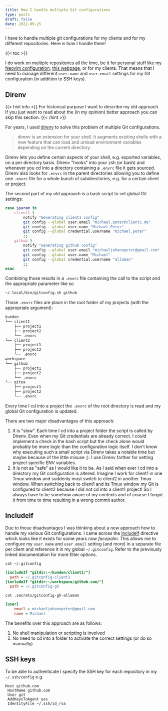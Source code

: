 ```yaml
---
title: How I handle multiple Git configurations
type: posts
draft: false
date: 2022-09-25
---
```


I have to handle multiple git configurations for my clients and for my different repositories. Here is how I handle them!

<!--more-->

{{< toc >}}

I do work on multiple repositories all the time, be it for personal stuff like my [Neovim configuration](https://github.com/Allaman/nvim/), [this webpage](https://github.com/Allaman/rootknecht.net), or for my clients. That means that I need to manage different `user.name` and `user.email` settings for my Git configuration (in addition to SSH keys).

## Direnv

{{< hint info >}}
For historical purpose I want to describe my old approach. If you just want to read about the (in my opinion) better approach you can skip this section.
{{< /hint >}}

For years, I used [direnv](https://direnv.net/) to solve this problem of multiple Git configurations.

> direnv is an extension for your shell. It augments existing shells with a new feature that can load and unload environment variables depending on the current directory.

Direnv lets you define certain aspects of your shell, e.g. exported variables, on a per directory basis. Direnv "hooks" into your zsh (or bash) and whenever you cd into a directory containing a `.envrc` file it gets sourced. Direnv also looks for `.envrc` in the parent directories allowing you to define one `.envrc` file for a whole bunch of subdirectories, e.g. for a certain client or project.

The second part of my old approach is a bash script to set global Git settings:

```sh
case $param in
    client1 )
        notify "Generating client1 config"
        git config --global user.email "michael.peter@client1.de"
        git config --global user.name "Michael Peter"
        git config --global credential.username "michael.peter"
        ;;
    github )
        notify "Generating github config"
        git config --global user.email "michaeljohannpeter@gmail.com"
        git config --global user.name "Michael"
        git config --global credential.username "allaman"
        ;;
esac
```

Combining those results in a `.envrc` file containing the call to the script and the appropriate parameter like so

```sh
~/.local/bin/gitconfig.sh github
```

Those `.envrc` files are place in the root folder of my projects (with the appropriate argument):

```sh
kunden
└── client1
    ├── project1
    ├── project2
    └── .envrc
└── client2
    ├── project1
    ├── project2
    └── .envrc
workspace
└── github
    ├── project1
    ├── project2
    └── .envrc
└── gitea
    ├── project1
    ├── project2
    └── .envrc
```

Every time I cd into a project the `.envrc` of the root directory is read and my global Git configuration is updated.

There are two major disadvantages of this approach:

1. It is "slow". Each time I cd into a project folder the script is called by Direnv. Even when my Git credentials are already correct. I could implement a check in the bash script but the check alone would probably be more logic than the configuration logic itself. I don't know why executing such a small script via Direnv takes a notable time but maybe because of the little misuse ;). I use Direnv farther for setting project specific ENV variables.
2. It is not as "safe" as I would like it to be. As I said when ever I cd into a directory my Git configuration is altered. Imagine I work for client1 in one Tmux window and suddenly must switch to client2 in another Tmux window. When switching back to client1 and its Tmux window my Git is configured to client2 because I did not cd into a client1 project! So I always have to be somehow aware of my contexts and of course I forgot it from time to time resulting in a wrong commit author.

## IncludeIf

Due to those disadvantages I was thinking about a new approach how to handle my various Git configurations. I came across the [IncludeIf](https://git-scm.com/docs/git-config#_includes) directive which looks like it exists for some years now _facepalm_. This allows me to configure my `user.name` and `user.email` setting (and more) in a separate file per client and reference it in my global `~/.gitconfig`. Refer to the previously linked documentation for more filter options.

`cat ~/.gitconfig`

```ini
[includeIf "gitdir:~/kunden/client1/"]
  path = ~/.gitconfig-client1
[includeIf "gitdir:~/workspace/github.com/"]
  path = ~/.gitconfig-gh
```

`cat .secrets/gitconfig-gh-allaman`

```ini
[user]
	email = michaeljohannpeter@gmail.com
	name = Michael
```

The benefits over this approach are as follows:

1. No shell manipulation or scripting is involved
2. No need to cd into a folder to activate the correct settings (or do so manually)

## SSH keys

To be able to authenticate I specify the SSH key for each repository in my `~/.ssh/config` e.g.

```
Host github.com
 HostName github.com
 User git
 AddKeysToAgent yes
 IdentityFile ~/.ssh/id_rsa
```
